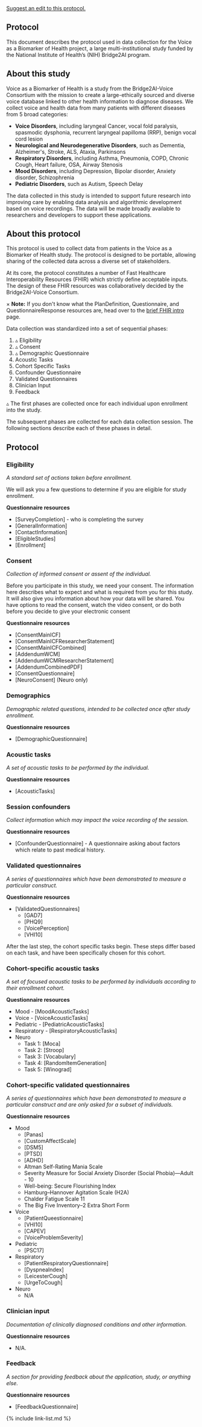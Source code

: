 <div><a href="https://github.com/kind-lab/voice-biomarker-fhir/edit/main/input/pagecontent/protocol.md">Suggest an edit to this protocol.</a></div>

## Protocol

This document describes the protocol used in data collection for the Voice as a Biomarker of Health project, a large multi-institutional study funded by the National Institute of Health’s (NIH) Bridge2AI program.

## About this study

Voice as a Biomarker of Health is a study from the Bridge2AI-Voice Consortium with the
mission to create a large-ethically sourced and diverse voice database linked to other
health information to diagnose diseases.
We collect voice and health data from many patients with different
diseases from 5 broad categories:

* **Voice Disorders**, including laryngeal Cancer, vocal fold paralysis, spasmodic dysphonia, recurrent laryngeal papilloma (RRP), benign vocal cord lesion 
* **Neurological and Neurodegenerative Disorders**, such as Dementia, Alzheimer's, Stroke, ALS, Ataxia, Parkinsons
* **Respiratory Disorders**, including Asthma, Pneumonia, COPD, Chronic Cough, Heart failure, OSA, Airway Stenosis 
* **Mood Disorders**, including Depression, Bipolar disorder, Anxiety disorder, Schizophrenia
* **Pediatric Disorders**, such as Autism, Speech Delay

The data collected in this study is intended to support future research into
improving care by enabling data analysis and algorithmic development
based on voice recordings. The data will be made broadly available to researchers and
developers to support these applications.

## About this protocol

This protocol is used to collect data from patients in the Voice as a Biomarker of Health
study. The protocol is designed to be portable, allowing sharing of the collected data
across a diverse set of stakeholders.

At its core, the protocol constitutes a number of Fast Healthcare Interoperability
Resources (FHIR) which strictly define acceptable inputs. The design of these FHIR resources
was collaboratively decided by the Bridge2AI-Voice Consortium.

<div class="alert info">
  <span class="closebtn">×</span>  
  <strong>Note:</strong> If you don't know what the PlanDefinition, Questionnaire, and QuestionnaireResponse resources are, head over to the <a href="/vbai-fhir/brief_fhir_intro.html">brief FHIR intro</a> page.
</div>

Data collection was standardized into a set of sequential phases:

1. ▵ Eligibility
2. ▵ Consent
3. ▵ Demographic Questionnaire
4. Acoustic Tasks
5. Cohort Specific Tasks
6. Confounder Questionnaire
7. Validated Questionnaires
8. Clinician Input
9. Feedback

▵ The first phases are collected once for each individual upon enrollment into the study.

The subsequent phases are collected for each data collection session.
The following sections describe each of these phases in detail.

## Protocol

### Eligibility

*A standard set of actions taken before enrollment.*

We will ask you a few questions to determine if you are eligible for study enrollment.

**Questionnaire resources**
* [SurveyCompletion] - who is completing the survey
* [GeneralInformation]
* [ContactInformation]
* [EligibleStudies]
* [Enrollment]

### Consent

*Collection of informed consent or assent of the individual.*

Before you participate in this study, we need your consent. The information here describes what to expect and what is required from you for this study. It will also give you information about how your data will be shared. You have options to read the consent, watch the video consent, or do both before you decide to give your electronic consent

**Questionnaire resources**
* [ConsentMainICF]
* [ConsentMainICFResearcherStatement]
* [ConsentMainICFCombined]
* [AddendumWCM]
* [AddendumWCMResearcherStatement]
* [AddendumCombinedPDF]
* [ConsentQuestionnaire]
* [NeuroConsent] (Neuro only)

### Demographics

*Demographic related questions, intended to be collected once after study enrollment.*

**Questionnaire resources**
* [DemographicQuestionnaire]

<!-- Acoustic tasks -->
### Acoustic tasks

*A set of acoustic tasks to be performed by the individual.*

**Questionnaire resources**
* [AcousticTasks]

<!-- Session specific variables collected -->
### Session confounders

*Collect information which may impact the voice recording of the session.*

**Questionnaire resources**
* [ConfounderQuestionnaire] - A questionnaire asking about factors which relate to past medical history.

<!-- validated questionnaires -->
### Validated questionnaires

*A series of questionnaires which have been demonstrated to measure a particular construct.*

**Questionnaire resources**
* [ValidatedQuestionnaires]
  - [GAD7]
  - [PHQ9]
  - [VoicePerception]
  - [VHI10]

After the last step, the cohort specific tasks begin. These steps differ based on each task, and have been specifically chosen for this cohort.

<!-- cohort-specific acoustic tasks -->
### Cohort-specific acoustic tasks

*A set of focused acoustic tasks to be performed by individuals according to their enrollment cohort.*

**Questionnaire resources**
* Mood - [MoodAcousticTasks]
* Voice - [VoiceAcousticTasks]
* Pediatric - [PediatricAcousticTasks]
* Respiratory - [RespiratoryAcousticTasks]
* Neuro
  * Task 1: [Moca] 
  * Task 2: [Stroop]
  * Task 3: [Vocabulary]
  * Task 4: [RandomItemGeneration]
  * Task 5: [Winograd]

<!-- cohort-specific confounders -->
<!--
### Cohort-specific confounders
### [VbaiPlanDefinitionCohortSpecificConfoundersExample] 
- A questionnaire relating to past medical history.
-->

<!-- cohort-specific validated questionnaires -->
### Cohort-specific validated questionnaires

*A series of questionnaires which have been demonstrated to measure a particular construct and are only asked for a subset of individuals.*

**Questionnaire resources**
* Mood
  - [Panas]
  - [CustomAffectScale]
  - [DSM5]
  - [PTSD]
  - [ADHD]
  - Altman Self-Rating Mania Scale
  - Severity Measure for Social Anxiety Disorder (Social Phobia)—Adult - 10
  - Well-being: Secure Flourishing Index
  - Hamburg–Hannover Agitation Scale (H2A)
  - Chalder Fatigue Scale 11
  - The Big Five Inventory–2 Extra Short Form 
* Voice  
  - [PatientQueestionnaire]
  - [VHI10]
  - [CAPEV]
  - [VoiceProblemSeverity]
* Pediatric
  - [PSC17]
* Respiratory
  - [PatientRespiratoryQuestionnaire]
  - [DyspneaIndex]
  - [LeicesterCough]
  - [UrgeToCough]
* Neuro
  - N/A

<!-- clinical input -->
### Clinician input

*Documentation of clinically diagnosed conditions and other information.*

**Questionnaire resources**
* N/A.

### Feedback

*A section for providing feedback about the application, study, or anything else.*

**Questionnaire resources**
* [FeedbackQuestionnaire]

{% include link-list.md %}